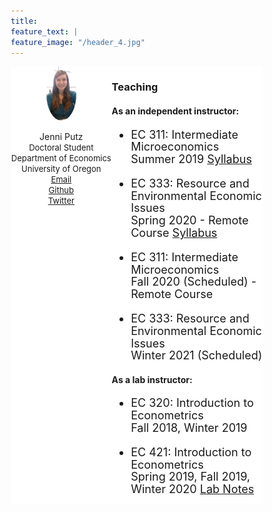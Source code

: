 ```yaml
---
title: 
feature_text: | 
feature_image: "/header_4.jpg" 
---
```

<html>
<head>
<meta name="viewport" content="width=device-width, initial-scale=1">
<script src="https://kit.fontawesome.com/4ddc2e813a.js" crossorigin="anonymous"></script>
<style>
img {
  border-radius: 50%;
}
</style>
   
<style>
button {
     width: 50%;
     height: 50%;
}
	
* {
  box-sizing: border-box;
}
	

/* Create two unequal columns that floats next to each other */
.column {
  float: left;
  padding: 0px;
  height: 700px; 
}

.left {
  width: 40%;
}

.right {
  width: 60%;
}

/* Clear floats after the columns */
.row:after {
  content: "";
  display: table;
  clear: both;
}
</style>
</head>
<body>


<div class="row" align="left">
  <div class="column left" align = "center" style="background-color:#ffffff;">
     <img src="/headshot.jpg" style="width:30%">
     <p style="text-align:center">Jenni Putz <br />
   <font size="-1"> Doctoral Student <br /> Department of Economics <br /> University of Oregon <br />	  
   <i class="fas fa-envelope"></i> <a href="mailto:jputz@uoregon.edu">    Email</a><br />
   <i class="fab fa-github-square"></i><a href="https://github.com/jenni-putz">    Github</a><br />
   <i class="fab fa-twitter-square"></i><a href="https://twitter.com/pootzie_xoxo">    Twitter</a>
   </font></p>
  </div>
  
  <div class="column right" style="background-color:#ffffff;">
  <h3> Teaching </h3>
  <h4>As an independent instructor: </h4>
    <font size="4"><ul>
    <li> <p style="line-height:110%"> EC 311: Intermediate Microeconomics <br>
	    Summer 2019 <a href="/EC311Syllabus.pdf">Syllabus</a></p></li>
    <li><p style="line-height:110%"> EC 333: Resource and Environmental Economic Issues <br>
	    Spring 2020 - Remote Course <a href="/EC333_Syllabus_1.pdf">Syllabus</a></p></li>
    <li> <p style="line-height:110%"> EC 311: Intermediate Microeconomics <br>
	    Fall 2020 (Scheduled) - Remote Course</p></li>
    <li><p style="line-height:110%"> EC 333: Resource and Environmental Economic Issues <br>
	    Winter 2021 (Scheduled)</p></li>
    </ul></font>
    <h4> As a lab instructor: </h4>  
    <font size="4"><ul>
    <li> <p style="line-height:110%"> EC 320: Introduction to Econometrics <br>
	    Fall 2018, Winter 2019 </p></li>
    <li><p style="line-height:110%"> EC 421: Introduction to Econometrics <br>
    Spring 2019, Fall 2019, Winter 2020 <a href="https://jenniputz.com/EC421_W20_Lab/">Lab Notes</a></p></li>
    <li> <p style="line-height:110%">EC 425/525: Econometrics (First year PhD course) <br> 
	    Spring 2019</p></li>
    </ul></font>
 <h4>Selected Student Feedback: </h4>
	<font size="4"><ul>
    <li><p> It was an awesome class, I hope Prof. Putz continues to teach economics at the UO, her future students will be very lucky when they have her as an instructor. - EC 333</p></li>
    <li><p>I have absolutely loved this course . The material was interesting and the instructor was knowledgeable about all of it. I was never bored during lectures and they were designed to keep my attention. Thank you for being an awesome instructor and being so accommodating. - EC 333</p>,/li>
    <li> <p>The way that Jenni presents and explains the material works very well for me and my perception is that it works well for the others in the class as well. Honestly, concepts that didn’t quite click in EC201, clicked perfectly when we reviewed them on day one of EC311. I would also like to mention a few other positive notes: She keeps us engaged; encourages participation; is prompt when replying to questions via email; is available and flexible with office hours; pauses during lecture to provide alternate explanations to problems when needed; and, because she is writing things out as she explains them, is ensuring that we are really taking in the material covered. It is clear that she takes the time to prepare for class and knows the material she is presenting backwards and sideways. - EC 311</p></li>
 <li><p>She is extremely knowledgable about what is talking about and makes concepts that are harder to grasp easier to understand. She is extremely patient and able to word explanations in multiple different ways in order for each and every student to understand. Ms. Putz is extremely approachable and creates an awesome learning environment. - EC 421 Lab</p></li>
		</ul></font>
  </div>
</div>

</body>
</html>
